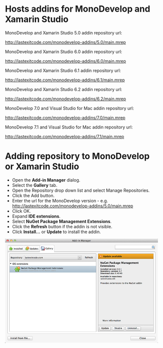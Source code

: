 # Hosts addins for MonoDevelop and Xamarin Studio

MonoDevelop and Xamarin Studio 5.0 addin repository url:

  http://lastexitcode.com/monodevelop-addins/5.0/main.mrep  
  
MonoDevelop and Xamarin Studio 6.0 addin repository url:

  http://lastexitcode.com/monodevelop-addins/6.0/main.mrep
  
MonoDevelop and Xamarin Studio 6.1 addin repository url:

  http://lastexitcode.com/monodevelop-addins/6.1/main.mrep
  
MonoDevelop and Xamarin Studio 6.2 addin repository url:

  http://lastexitcode.com/monodevelop-addins/6.2/main.mrep

MonoDevelop 7.0 and Visual Studio for Mac addin repository url:

  http://lastexitcode.com/monodevelop-addins/7.0/main.mrep

MonoDevelop 7.1 and Visual Studio for Mac addin repository url:

http://lastexitcode.com/monodevelop-addins/7.1/main.mrep

# Adding repository to MonoDevelop or Xamarin Studio

 * Open the **Add-in Manager** dialog.
 * Select the **Gallery** tab.
 * Open the Repository drop down list and select Manage Repositories.
 * Click the Add button.
 * Enter the url for the MonoDevelop version - e.g. http://lastexitcode.com/monodevelop-addins/5.0/main.mrep
 * Click OK.
 * Expand **IDE extensions**.
 * Select **NuGet Package Management Extensions**.
 * Click the **Refresh** button if the addin is not visible.
 * Click **Install...** or **Update** to install the addin.

![NuGet package management extension addin in the addin manager dialog](images/AddinManagerNuGetExtensionsAddin.png)
